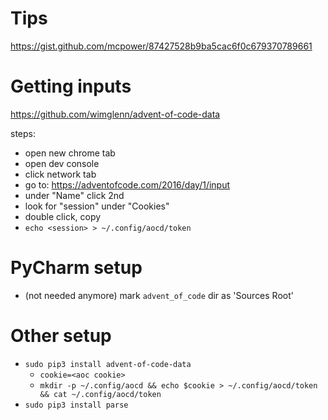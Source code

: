 

# Tips
https://gist.github.com/mcpower/87427528b9ba5cac6f0c679370789661

# Getting inputs
https://github.com/wimglenn/advent-of-code-data

steps:
* open new chrome tab
* open dev console
* click network tab
* go to: https://adventofcode.com/2016/day/1/input
* under "Name" click 2nd
* look for "session" under "Cookies"
* double click, copy
* `echo <session> > ~/.config/aocd/token`

# PyCharm setup
* (not needed anymore) mark `advent_of_code` dir as 'Sources Root'

# Other setup
* `sudo pip3 install advent-of-code-data`
    * `cookie=<aoc cookie>`
    * `mkdir -p ~/.config/aocd && echo $cookie > ~/.config/aocd/token && cat ~/.config/aocd/token`
* `sudo pip3 install parse`





